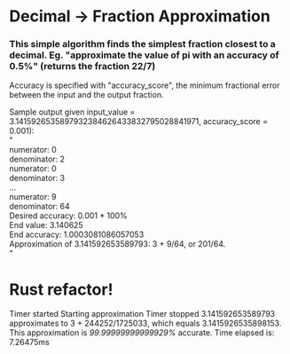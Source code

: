 # Decimal -> Fraction Approximation

### This simple algorithm finds the simplest fraction closest to a decimal. Eg. "approximate the value of pi with an accuracy of 0.5%" (returns the fraction 22/7)

Accuracy is specified with "accuracy_score", the minimum fractional error
between the input and the output fraction.    

Sample output given input_value = 3.1415926535897932384626433832795028841971, accuracy_score = 0.001):    
"    
numerator:  0    
denominator:  2    
numerator:  0    
denominator:  3        
...    
numerator:  9    
denominator:  64    
Desired accuracy: 0.001 * 100%    
End value: 3.140625    
End accuracy: 1.0003081086057053    
Approximation of 3.141592653589793: 3 + 9/64, or 201/64.    
"

# Rust refactor!
Timer started
Starting approximation
Timer stopped
3.141592653589793 approximates to 3 + 244252/1725033, which equals 3.1415926535898153. This approximation is *99.99999999999929%* accurate.
Time elapsed is: 7.26475ms
